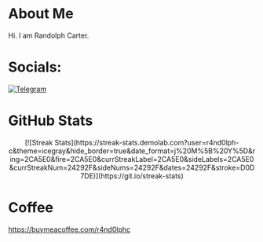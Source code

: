 # About Me
Hi. I am Randolph Carter.

# Socials:
[![Telegram](https://img.shields.io/badge/Telegram-2CA5E0?style=for-the-badge&logo=telegram&logoColor=white)](https://t.me/rand0lphc)

# GitHub Stats
<p align="center">
  [![Streak Stats](https://streak-stats.demolab.com?user=r4nd0lph-c&theme=icegray&hide_border=true&date_format=j%20M%5B%20Y%5D&ring=2CA5E0&fire=2CA5E0&currStreakLabel=2CA5E0&sideLabels=2CA5E0&currStreakNum=24292F&sideNums=24292F&dates=24292F&stroke=D0D7DE)](https://git.io/streak-stats)
</p>

# Coffee
https://buymeacoffee.com/r4nd0lphc
